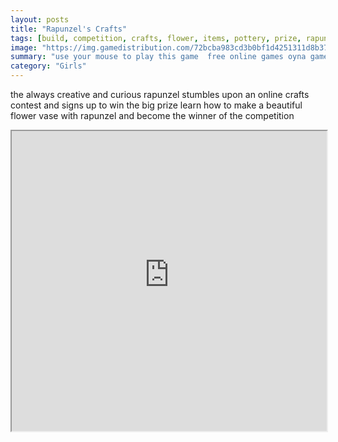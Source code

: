 ```yaml
---
layout: posts
title: "Rapunzel's Crafts"
tags: [build, competition, crafts, flower, items, pottery, prize, rapunzel, skills, tangled, vase, free, online, games, oyna, game, free, games, play, play, games]
image: "https://img.gamedistribution.com/72bcba983cd3b0bf1d4251311d8b3772.jpg"
summary: "use your mouse to play this game  free online games oyna game free games play play games"
category: "Girls"
---
```


the always creative and curious rapunzel stumbles upon an online crafts contest and signs up to win the big prize learn how to make a beautiful flower vase with rapunzel and become the winner of the competition

<iframe width="100%" height="480px;" src="https://flash.gamedistribution.com?game=72bcba983cd3b0bf1d4251311d8b3772"></iframe>